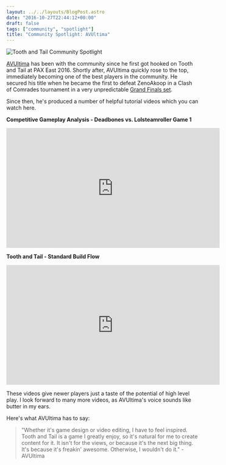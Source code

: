 ```yaml
---
layout: ../../layouts/BlogPost.astro
date: "2016-10-27T22:44:12+00:00"
draft: false
tags: ["community", "spotlight"]
title: "Community Spotlight: AVUltima"
---
```


![Tooth and Tail Community Spotlight](http://i.imgur.com/0koJ3qg.png "Tooth and Tail Community Spotlight")

[AVUltima](https://www.youtube.com/user/AVUltima) has been with the community since he first got hooked on Tooth and Tail at PAX East 2016. Shortly after, AVUltima quickly rose to the top, immediately becoming one of the best players in the community. He secured his title when he became the first to defeat ZenoAkoop in a Clash of Comrades tournament in a very unpredictable [Grand Finals set](https://www.youtube.com/watch?v=JgBf-Sk033Q&list=PLZbbOqfA4KdTzOGlFniYLDZhkXGnHoWu7).

Since then, he's produced a number of helpful tutorial videos which you can watch here.

**Competitive Gameplay Analysis - Deadbones vs. Lolsteamroller Game 1**

<div class="vid-box">
<iframe width="560" height="315" src="https://www.youtube.com/embed/QXzRrnhRhdg" frameborder="0" allowfullscreen></iframe>
</div>

**Tooth and Tail - Standard Build Flow**

<div class="vid-box">
<iframe width="560" height="315" src="https://www.youtube.com/embed/BvRMre_xGSM" frameborder="0" allowfullscreen></iframe>
</div>

These videos give newer players just a taste of the potential of high level play. I look forward to many more videos, as AVUltima's voice sounds like butter in my ears.

Here's what AVUltima has to say:

> "Whether it's game design or video editing, I have to feel inspired. Tooth and Tail is a game I greatly enjoy, so it's natural for me to create content for it. It isn't for the views, or because it's the next big thing. It's because it's freakin' awesome. Otherwise, I wouldn't do it." -AVUltima
